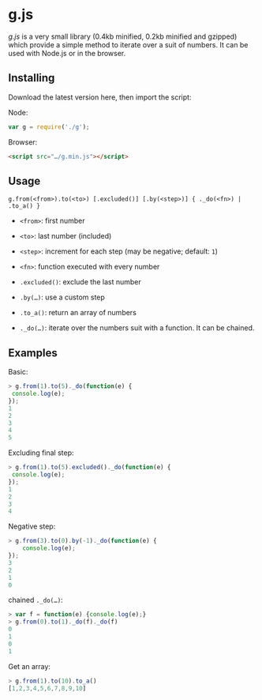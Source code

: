 g.js
====

*g.js* is a very small library (0.4kb minified, 0.2kb minified and gzipped)
which provide a simple method to iterate over a suit of numbers. It can be used
with Node.js or in the browser.

Installing
----------

Download the latest version here, then import the script:

Node:
```javascript
var g = require('./g');
```
Browser:
```html
<script src="…/g.min.js"></script>
```

Usage
-----

```
g.from(<from>).to(<to>) [.excluded()] [.by(<step>)] { ._do(<fn>) | .to_a() }
```

* `<from>`: first number
* `<to>`: last number (included)
* `<step>`: increment for each step (may be negative; default: `1`)
* `<fn>`: function executed with every number

* `.excluded()`: exclude the last number
* `.by(…)`: use a custom step
* `.to_a()`: return an array of numbers
* `._do(…)`: iterate over the numbers suit with a function. It can be chained.


Examples
--------

Basic:

```javascript
> g.from(1).to(5)._do(function(e) {
 console.log(e);
});
1
2
3
4
5
```

Excluding final step:

```javascript
> g.from(1).to(5).excluded()._do(function(e) {
 console.log(e);
});
1
2
3
4
```

Negative step:


```javascript
> g.from(3).to(0).by(-1)._do(function(e) {
    console.log(e);
});
3
2
1
0
```

chained `._do(…)`:

```javascript
> var f = function(e) {console.log(e);}
> g.from(0).to(1)._do(f)._do(f)
0
1
0
1
```

Get an array:

```javascript
> g.from(1).to(10).to_a()
[1,2,3,4,5,6,7,8,9,10]
```
